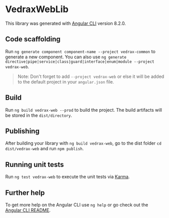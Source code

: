 # VedraxWebLib

This library was generated with [Angular CLI](https://github.com/angular/angular-cli) version 8.2.0.

## Code scaffolding

Run `ng generate component component-name --project vedrax-common` to generate a new component. You can also use `ng generate directive|pipe|service|class|guard|interface|enum|module --project vedrax-web`.
> Note: Don't forget to add `--project vedrax-web` or else it will be added to the default project in your `angular.json` file. 

## Build

Run `ng build vedrax-web --prod` to build the project. The build artifacts will be stored in the `dist/directory`.

## Publishing

After building your library with `ng build vedrax-web`, go to the dist folder `cd dist/vedrax-web` and run `npm publish`.

## Running unit tests

Run `ng test vedrax-web` to execute the unit tests via [Karma](https://karma-runner.github.io).

## Further help

To get more help on the Angular CLI use `ng help` or go check out the [Angular CLI README](https://github.com/angular/angular-cli/blob/master/README.md).
